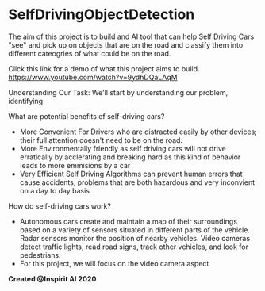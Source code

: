 # SelfDrivingObjectDetection

The aim of this project is to build and AI tool that can help Self Driving Cars "see" and pick up on objects that are on the road and classify them into different cateogries of what could be on the road.

Click this link for a demo of what this project aims to build. 
https://www.youtube.com/watch?v=9ydhDQaLAqM

Understanding Our Task:
We'll start by understanding our problem, identifying:

What are potential benefits of self-driving cars?

- More Convenient For Drivers who are distracted easily by other devices; their full attention doesn't need to be on the road.
- More Environmentally friendly as self driving cars will not drive erratically by acclerating and breaking hard as this kind of behavior leads to more emmisions by a car
- Very Efficient Self Driving Algorithms can prevent human errors that cause accidents, problems that are both hazardous and very inconvient on a day to day basis

How do self-driving cars work?
- Autonomous cars create and maintain a map of their surroundings based on a variety of sensors situated in different parts of the vehicle. Radar sensors monitor the position of nearby vehicles. Video cameras detect traffic lights, read road signs, track other vehicles, and look for pedestrians.
- For this project, we will focus on the video camera aspect

**Created @Inspirit AI 2020**
